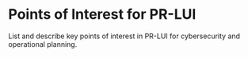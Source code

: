 # Points of Interest for PR-LUI

List and describe key points of interest in PR-LUI for cybersecurity and operational planning.

